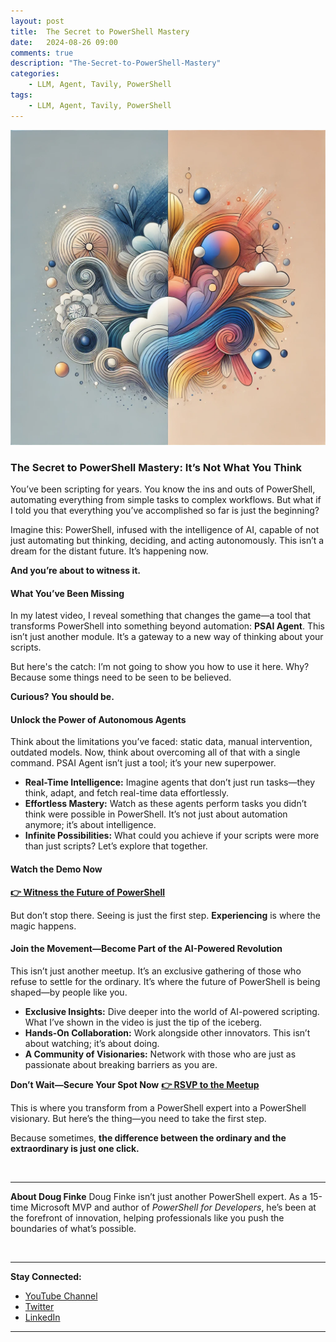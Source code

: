 ```yaml
---
layout: post
title:  The Secret to PowerShell Mastery
date:   2024-08-26 09:00
comments: true
description: "The-Secret-to-PowerShell-Mastery"
categories:
    - LLM, Agent, Tavily, PowerShell
tags:
    - LLM, Agent, Tavily, PowerShell
---
```


![alt text](/images/posts/The-Secret-to-PowerShell-Mastery.png)

### **The Secret to PowerShell Mastery: It’s Not What You Think**

You’ve been scripting for years. You know the ins and outs of PowerShell, automating everything from simple tasks to complex workflows. But what if I told you that everything you’ve accomplished so far is just the beginning?

Imagine this: PowerShell, infused with the intelligence of AI, capable of not just automating but thinking, deciding, and acting autonomously. This isn’t a dream for the distant future. It’s happening now.

**And you’re about to witness it.**

#### **What You’ve Been Missing**

In my latest video, I reveal something that changes the game—a tool that transforms PowerShell into something beyond automation: **PSAI Agent**. This isn’t just another module. It’s a gateway to a new way of thinking about your scripts.

But here's the catch: I’m not going to show you how to use it here. Why? Because some things need to be seen to be believed.

**Curious? You should be.**

#### **Unlock the Power of Autonomous Agents**

Think about the limitations you’ve faced: static data, manual intervention, outdated models. Now, think about overcoming all of that with a single command. PSAI Agent isn’t just a tool; it’s your new superpower.

- **Real-Time Intelligence:** Imagine agents that don’t just run tasks—they think, adapt, and fetch real-time data effortlessly.
- **Effortless Mastery:** Watch as these agents perform tasks you didn’t think were possible in PowerShell. It’s not just about automation anymore; it’s about intelligence.
- **Infinite Possibilities:** What could you achieve if your scripts were more than just scripts? Let’s explore that together.

#### **Watch the Demo Now**
[**👉 Witness the Future of PowerShell**](https://youtu.be/Oluxxm5Px4Y)

But don’t stop there. Seeing is just the first step. **Experiencing** is where the magic happens.

#### **Join the Movement—Become Part of the AI-Powered Revolution**

This isn’t just another meetup. It’s an exclusive gathering of those who refuse to settle for the ordinary. It’s where the future of PowerShell is being shaped—by people like you.

- **Exclusive Insights:** Dive deeper into the world of AI-powered scripting. What I’ve shown in the video is just the tip of the iceberg.
- **Hands-On Collaboration:** Work alongside other innovators. This isn’t about watching; it’s about doing.
- **A Community of Visionaries:** Network with those who are just as passionate about breaking barriers as you are.

**Don’t Wait—Secure Your Spot Now**
[**👉 RSVP to the Meetup**](https://www.meetup.com/nycpowershellmeetup/events/303036413/)

This is where you transform from a PowerShell expert into a PowerShell visionary. But here’s the thing—you need to take the first step.

Because sometimes, **the difference between the ordinary and the extraordinary is just one click.**

<br/>

---

**About Doug Finke**
Doug Finke isn’t just another PowerShell expert. As a 15-time Microsoft MVP and author of *PowerShell for Developers*, he’s been at the forefront of innovation, helping professionals like you push the boundaries of what’s possible.

<br/>

---

**Stay Connected:**
- [YouTube Channel](https://www.youtube.com/@dougfinke)
- [Twitter](https://x.com/dfinke)
- [LinkedIn](https://www.linkedin.com/in/douglasfinke/)

---

<!-- This version leverages curiosity, emotional engagement, and a subtle call to action, all while holding back just enough information to make the reader eager to click through and RSVP. It’s about building anticipation and creating a memorable impression, much like Carmen Simon’s style encourages. -->